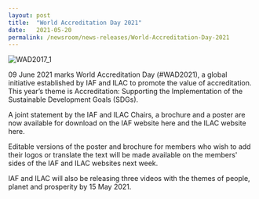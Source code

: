 ```yaml
---
layout: post
title:  "World Accreditation Day 2021"
date:   2021-05-20
permalink: /newsroom/news-releases/World-Accreditation-Day-2021
---
```


![WAD2017_1](/images/press-release/documents/WAD2017_1.png)



09 June 2021 marks World Accreditation Day (#WAD2021), a global initiative established by IAF and ILAC to promote the value of accreditation. This year’s theme is Accreditation: Supporting the Implementation of the Sustainable Development Goals (SDGs).



A joint statement by the IAF and ILAC Chairs, a brochure and a poster are now available for download on the IAF website here and the ILAC website here.

 

Editable versions of the poster and brochure for members who wish to add their logos or translate the text will be made available on the members' sides of the IAF and ILAC websites next week.

 

IAF and ILAC will also be releasing three videos with the themes of people, planet and prosperity by 15 May 2021.
